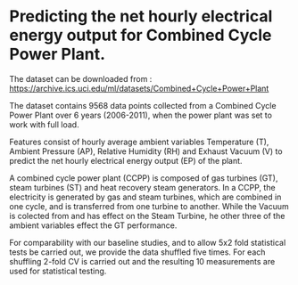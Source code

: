 # Predicting the net hourly electrical energy output for Combined Cycle Power Plant.

The dataset can be downloaded from : https://archive.ics.uci.edu/ml/datasets/Combined+Cycle+Power+Plant


The dataset contains 9568 data points collected from a Combined Cycle Power Plant over 6 years (2006-2011), when the power plant was set to work with full load. 

Features consist of hourly average ambient variables Temperature (T), Ambient Pressure (AP), Relative Humidity (RH) and Exhaust Vacuum (V) to predict the net hourly electrical energy output (EP)  of the plant.

A combined cycle power plant (CCPP) is composed of gas turbines (GT), steam turbines (ST) and heat recovery steam generators. 
In a CCPP, the electricity is generated by gas and steam turbines, which are combined in one cycle, and is transferred from one turbine to another. While the Vacuum is colected from and has effect on the Steam Turbine, he other three of the ambient variables effect the GT performance.

For comparability with our baseline studies, and to allow 5x2 fold statistical tests be carried out, we provide the data shuffled five times. For each shuffling 2-fold CV is carried out and the resulting 10 measurements are used for statistical testing.


